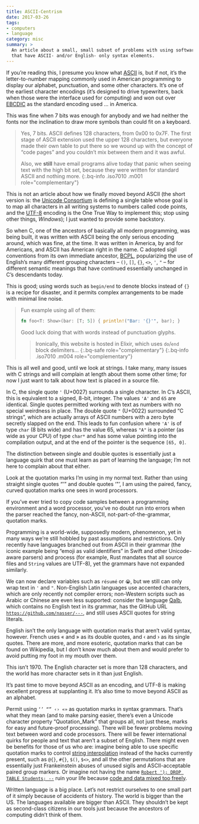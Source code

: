 ```yaml
---
title: ASCII-Centrism
date: 2017-03-26
tags:
- computers
- language
category: misc
summary: >
  An article about a small, small subset of problems with using software tools
  that have ASCII- and/or English- only syntax elements.
---
```


If you’re reading this, I presume you know what [ASCII][1] is, but if not, it’s
the letter-to-number mapping commonly used in American programming to display
our alphabet, punctuation, and some other characters. It’s one of the earliest
character encodings (it’s designed to drive typewriters, back when those were
the interface used for computing) and won out over [EBCDIC][2] as the standard
encoding used … in America.

This was fine when 7 bits was enough for anybody and we had neither the fonts
nor the inclination to draw more symbols than could fit on a keyboard.

> Yes, 7 bits. ASCII defines 128 characters, from 0x00 to 0x7F. The first stage
> of ASCII extension used the upper 128 characters, but everyone made their own
> table to put there so we wound up with the concept of “code pages” and you
> couldn’t mix between them and it was awful.
>
> Also, we **still** have email programs alive today that panic when seeing text
> with the high bit set, because they were written for standard ASCII and
> nothing more.
{:.bq-info .iso7010 .m001 role="complementary"}

This is not an article about how we finally moved beyond ASCII (the short
version is: the [Unicode Consortium][3] is defining a single table whose goal is
to map all characters in all writing systems to numbers called code points, and
the [UTF-8][4] encoding is the One True Way to implement this; stop using other
things, *Windows*); I just wanted to provide some backstory.

So when C, one of the ancestors of basically all modern programming, was being
built, it was written with ASCII being the only serious encoding around, which
was fine, at the time. It was written in America, by and for Americans, and
ASCII has American right in the name. C adopted sigil conventions from its own
immediate ancestor, [BCPL][5], popularizing the use of English’s many different
grouping characters – `()`, `[]`, `{}`, `<>`, `'`, `"` – for different semantic
meanings that have continued essentially unchanged in C’s descendants today.

This is good; using words such as `begin/end` to denote blocks instead of `{}`
is a recipe for disaster, and it permits complex arrangements to be made with
minimal line noise.

> Fun example using all of them:
>
> ```rust
> fn foo<T: Show>(bar: [T; 5]) { println!("Bar: '{}'", bar); }
> ```
>
> Good luck doing that with words instead of punctuation glyphs.
>
> > Ironically, this website is hosted in Elixir, which uses `do`/`end` block
> > delimiters…
> {:.bq-safe role="complementary"}
{:.bq-info .iso7010 .m004 role="complementary"}

This is all well and good, until we look at strings. I take many, many issues
with C strings and will complain at length about them some other time; for now I
just want to talk about how text is placed in a source file.

In C, the single quote `'` (U+0027) surrounds a single character. In C’s ASCII,
this is equivalent to a signed, 8-bit, integer. The values `'A'` and `65` are
identical. Single quotes permitted working with text as numbers with no special
weirdness in place. The double quote `"` (U+0022) surrounded “C strings”, which
are actually arrays of ASCII numbers with a zero byte secretly slapped on the
end. This leads to fun confusion where `'A'` is of type `char` (8 bits wide) and
has the value 65, whereas `"A"` is a pointer (as wide as your CPU) of type
`char*` and has some value pointing into the compilation output, and at the end
of the pointer is the sequence `[65, 0]`.

The distinction between single and double quotes is essentially just a language
quirk that one must learn as part of learning the language; I’m not here to
complain about that either.

Look at the quotation marks I’m using in my normal text. Rather than using
straight single quotes “'” and double quotes ‘"’, I am using the paired, fancy,
curved quotation marks one sees in word processors.

If you’ve ever tried to copy code samples between a programming environment and
a word processor, you’ve no doubt run into errors when the parser reached the
fancy, non-ASCII, not-part-of-the-grammar, quotation marks.

Programming is a world-wide, supposedly modern, phenomenon, yet in many ways
we’re still hobbled by past assumptions and restrictions. Only recently have
languages branched out from ASCII in their grammar (the iconic example being
“emoji as valid identifiers” in Swift and other Unicode-aware parsers) and
process (for example, Rust mandates that all source files and `String` values
are UTF-8), yet the grammars have not expanded similarly.

We can now declare variables such as `résumé` or `😭`, but we still can only
wrap text in `'` and `"`. Non-English Latin languages use accented characters,
which are only recently not compiler errors; non-Western scripts such as Arabic
or Chinese are even less supported: consider the language [Qalb][6], which
contains no English text in its grammar, has the GitHub URL
[`https://github.com/nasser/---`][qalb], and still uses ASCII quotes for string
literals.

English isn’t the only language with quotation marks that aren’t valid syntax,
however. French uses « and » as its double quotes, and ‹ and › as its single
quotes. There are more, and more esoteric, quotation marks that can be found on
Wikipedia, but I don’t know much about them and would prefer to avoid putting my
foot in my mouth over them.

This isn’t 1970. The English character set is more than 128 characters, and the
world has more character sets in it than just English.

It’s past time to move beyond ASCII as an encoding, and UTF-8 is making
excellent progress at supplanting it. It’s also time to move beyond ASCII as an
alphabet.

Permit using `‘’ “” ‹› «»` as quotation marks in syntax grammars. That’s what
they mean (and to make parsing easier, there’s even a Unicode character property
“Quotation_Mark” that groups all, not just these, marks for easy and
future-proof processing). There will be fewer problems moving text between word
and code processors. There will be fewer international quirks for people and
text that aren’t a subset of English. There might even be benefits for those of
us who are: imagine being able to use specific quotation marks to control
[string interpolation][7] instead of the hacks currently present, such as `@{}`,
`#{}`, `$()`, `$<>`, and all the other permutations that are essentially just
Frankeinstein abuses of unused sigils and ASCII-acceptable paired group markers.
Or imagine not having the name [`Robert '); DROP TABLE Students; --`][8]
ruin your life because [code and data mixed too freely][9].

Written language is a big place. Let’s not restrict ourselves to one small part
of it simply because of accidents of history. The world is bigger than the US.
The languages available are bigger than ASCII. They shouldn’t be kept as
second-class citizens in our tools just because the ancestors of computing
didn’t think of them.

[1]: https://wikipedia.org/wiki/ASCII
[2]: https://wikipedia.org/wiki/EBCDIC
[3]: https://wikipedia.org/wiki/Unicode_Consortium
[4]: https://wikipedia.org/wiki/UTF-8
[5]: https://wikipedia.org/wiki/BCPL
[6]: http://nas.sr/%D9%82%D9%84%D8%A8/
[7]: https://wikipedia.org/wiki/String_interpolation
[8]: https://www.xkcd.com/327/
[9]: https://wikipedia.org/wiki/SQL_injection
[qalb]: https://github.com/nasser/---
